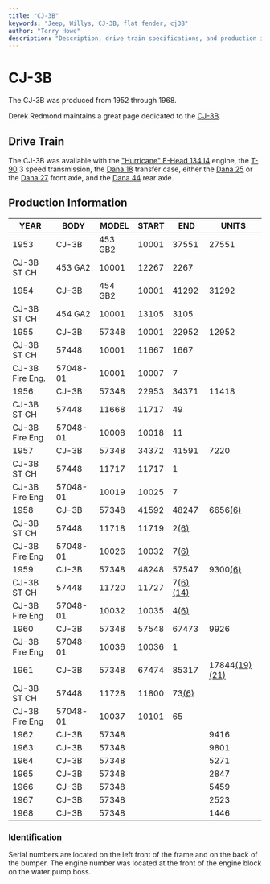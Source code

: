 ```yaml
---
title: "CJ-3B"
keywords: "Jeep, Willys, CJ-3B, flat fender, cj3B"
author: "Terry Howe"
description: "Description, drive train specifications, and production information for the Willys Jeep CJ-3B"
---
```


# CJ-3B

The CJ-3B was produced from 1952 through 1968.

Derek Redmond maintains a great page dedicated to the [CJ-3B](https://www.film.queensu.ca/CJ3B/).

## Drive Train

The CJ-3B was available with the ["Hurricane" F-Head 134 I4](../engine/factory/hurricane134.md) engine, the [T-90](../transmission/factory/t90.md) 3 speed transmission, the [Dana 18](../xfer/factory/d18.md) transfer case, either the [Dana 25](../axle/factory/d25.md) or the [Dana 27](../axle/factory/d27.md) front axle, and the [Dana 44](../axle/factory/d44.md) rear axle.

## Production Information

| YEAR            | BODY     | MODEL   | START | END                                         | UNITS                                             |
|-----------------|----------|---------|-------|---------------------------------------------|---------------------------------------------------|
| 1953            | CJ-3B    | 453 GB2 | 10001 | 37551                                       | 27551                                             |
| CJ-3B ST CH     | 453 GA2  | 10001   | 12267 | 2267                                        |                                                   |
| 1954            | CJ-3B    | 454 GB2 | 10001 | 41292                                       | 31292                                             |
| CJ-3B ST CH     | 454 GA2  | 10001   | 13105 | 3105                                        |                                                   |
| 1955            | CJ-3B    | 57348   | 10001 | 22952                                       | 12952                                             |
| CJ-3B ST CH     | 57448    | 10001   | 11667 | 1667                                        |                                                   |
| CJ-3B Fire Eng. | 57048-01 | 10001   | 10007 | 7                                           |                                                   |
| 1956            | CJ-3B    | 57348   | 22953 | 34371                                       | 11418                                             |
| CJ-3B ST CH     | 57448    | 11668   | 11717 | 49                                          |                                                   |
| CJ-3B Fire Eng  | 57048-01 | 10008   | 10018 | 11                                          |                                                   |
| 1957            | CJ-3B    | 57348   | 34372 | 41591                                       | 7220                                              |
| CJ-3B ST CH     | 57448    | 11717   | 11717 | 1                                           |                                                   |
| CJ-3B Fire Eng  | 57048-01 | 10019   | 10025 | 7                                           |                                                   |
| 1958            | CJ-3B    | 57348   | 41592 | 48247                                       | 6656[(6)](../history/#6)                          |
| CJ-3B ST CH     | 57448    | 11718   | 11719 | 2[(6)](../history/#6)                       |                                                   |
| CJ-3B Fire Eng  | 57048-01 | 10026   | 10032 | 7[(6)](../history/#6)                       |                                                   |
| 1959            | CJ-3B    | 57348   | 48248 | 57547                                       | 9300[(6)](../history/#6)                          |
| CJ-3B ST CH     | 57448    | 11720   | 11727 | 7[(6)](../history/#6)[(14)](../history/#14) |                                                   |
| CJ-3B Fire Eng  | 57048-01 | 10032   | 10035 | 4[(6)](../history/#6)                       |                                                   |
| 1960            | CJ-3B    | 57348   | 57548 | 67473                                       | 9926                                              |
| CJ-3B Fire Eng  | 57048-01 | 10036   | 10036 | 1                                           |                                                   |
| 1961            | CJ-3B    | 57348   | 67474 | 85317                                       | 17844[(19)](../history/#19)[(21)](../history/#21) |
| CJ-3B ST CH     | 57448    | 11728   | 11800 | 73[(6)](../history/#6)                      |                                                   |
| CJ-3B Fire Eng  | 57048-01 | 10037   | 10101 | 65                                          |                                                   |
| 1962            | CJ-3B    | 57348   |       |                                             | 9416                                              |
| 1963            | CJ-3B    | 57348   |       |                                             | 9801                                              |
| 1964            | CJ-3B    | 57348   |       |                                             | 5271                                              |
| 1965            | CJ-3B    | 57348   |       |                                             | 2847                                              |
| 1966            | CJ-3B    | 57348   |       |                                             | 5459                                              |
| 1967            | CJ-3B    | 57348   |       |                                             | 2523                                              |
| 1968            | CJ-3B    | 57348   |       |                                             | 1446                                              |

### Identification

Serial numbers are located on the left front of the frame and on the back of the bumper. The engine number was located at the front of the engine block on the water pump boss.
